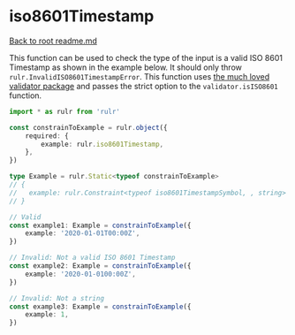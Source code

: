 # iso8601Timestamp

[Back to root readme.md](../../../readme.md)

This function can be used to check the type of the input is a valid ISO 8601 Timestamp as shown in the example below. It should only throw `rulr.InvalidISO8601TimestampError`. This function uses [the much loved validator package](https://github.com/validatorjs/validator.js) and passes the strict option to the `validator.isISO8601` function.

```ts
import * as rulr from 'rulr'

const constrainToExample = rulr.object({
	required: {
		example: rulr.iso8601Timestamp,
	},
})

type Example = rulr.Static<typeof constrainToExample>
// {
//   example: rulr.Constraint<typeof iso8601TimestampSymbol, , string>
// }

// Valid
const example1: Example = constrainToExample({
	example: '2020-01-01T00:00Z',
})

// Invalid: Not a valid ISO 8601 Timestamp
const example2: Example = constrainToExample({
	example: '2020-01-0100:00Z',
})

// Invalid: Not a string
const example3: Example = constrainToExample({
	example: 1,
})
```
